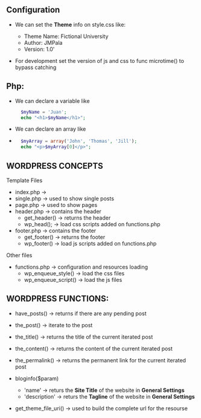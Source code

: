 ## Configuration
- We can set the **Theme** info on style.css like:
  - Theme Name: Fictional University
  - Author: JMPala
  - Version: 1.0'

- For development set the version of js and css to func microtime() to bypass catching

## Php:
- We can declare a variable like
  ```php
    $myName = 'Juan';
    echo "<h1>$myName</h1>";
  ```
- We can declare an array like
- ```php
    $myArray = array('John', 'Thomas', 'Jill');
    echo "<p>$myArray[0]</p>";
  ```

## WORDPRESS CONCEPTS
Template Files
- index.php -> 
- single.php -> used to show single posts
- page.php -> used to show pages
- header.php -> contains the header
  - get_header() -> returns the header
  - wp_head(); -> load css scripts added on functions.php
- footer.php -> contains the footer
  - get_footer() -> returns the footer
  - wp_footer() -> load js scripts added on functions.php

Other files
- functions.php -> configuration and resources loading
  - wp_enqueue_style() -> load the css files
  - wp_enqueue_script() -> load the js files

## WORDPRESS FUNCTIONS:
- have_posts() -> returns if there are any pending post
- the_post() -> iterate to the post
- the_title() -> returns the title of the current iterated post
- the_content() -> returns the content of the current iterated post
- the_permalink() -> returns the permanent link for the current iterated post

- bloginfo($param)
  - 'name' -> returs the **Site Title** of the website in **General Settings**
  - 'description' -> returs the **Tagline** of the website in **General Settings**

- get_theme_file_uri() -> used to build the complete url for the resourse